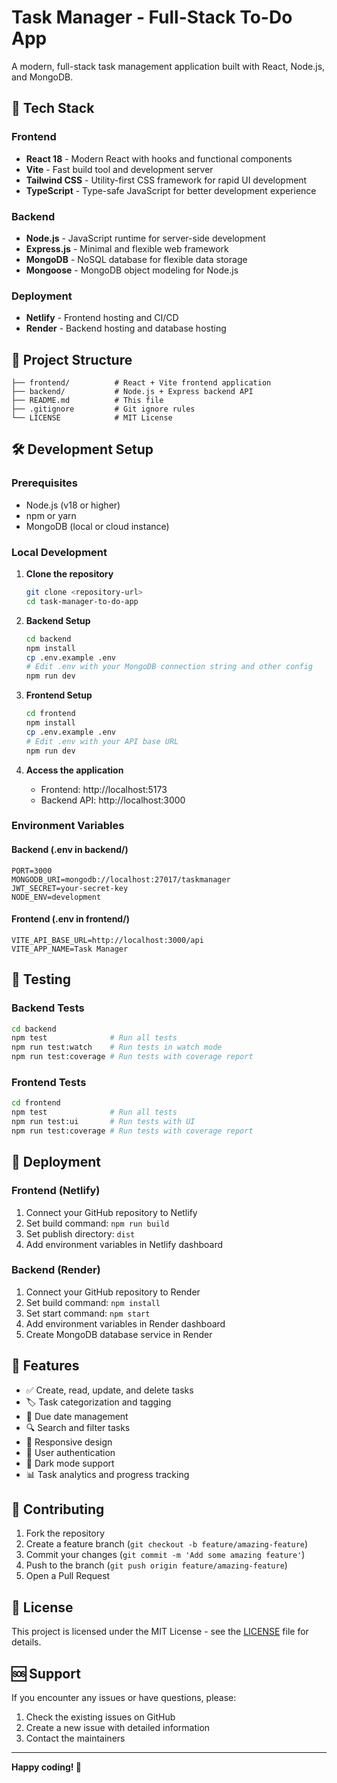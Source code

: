 # Task Manager - Full-Stack To-Do App

A modern, full-stack task management application built with React, Node.js, and MongoDB.

## 🚀 Tech Stack

### Frontend
- **React 18** - Modern React with hooks and functional components
- **Vite** - Fast build tool and development server
- **Tailwind CSS** - Utility-first CSS framework for rapid UI development
- **TypeScript** - Type-safe JavaScript for better development experience

### Backend
- **Node.js** - JavaScript runtime for server-side development
- **Express.js** - Minimal and flexible web framework
- **MongoDB** - NoSQL database for flexible data storage
- **Mongoose** - MongoDB object modeling for Node.js

### Deployment
- **Netlify** - Frontend hosting and CI/CD
- **Render** - Backend hosting and database hosting

## 📁 Project Structure

```
├── frontend/          # React + Vite frontend application
├── backend/           # Node.js + Express backend API
├── README.md          # This file
├── .gitignore         # Git ignore rules
└── LICENSE            # MIT License
```

## 🛠️ Development Setup

### Prerequisites
- Node.js (v18 or higher)
- npm or yarn
- MongoDB (local or cloud instance)

### Local Development

1. **Clone the repository**
   ```bash
   git clone <repository-url>
   cd task-manager-to-do-app
   ```

2. **Backend Setup**
   ```bash
   cd backend
   npm install
   cp .env.example .env
   # Edit .env with your MongoDB connection string and other config
   npm run dev
   ```

3. **Frontend Setup**
   ```bash
   cd frontend
   npm install
   cp .env.example .env
   # Edit .env with your API base URL
   npm run dev
   ```

4. **Access the application**
   - Frontend: http://localhost:5173
   - Backend API: http://localhost:3000

### Environment Variables

#### Backend (.env in backend/)
```env
PORT=3000
MONGODB_URI=mongodb://localhost:27017/taskmanager
JWT_SECRET=your-secret-key
NODE_ENV=development
```

#### Frontend (.env in frontend/)
```env
VITE_API_BASE_URL=http://localhost:3000/api
VITE_APP_NAME=Task Manager
```

## 🧪 Testing

### Backend Tests
```bash
cd backend
npm test              # Run all tests
npm run test:watch    # Run tests in watch mode
npm run test:coverage # Run tests with coverage report
```

### Frontend Tests
```bash
cd frontend
npm test              # Run all tests
npm run test:ui       # Run tests with UI
npm run test:coverage # Run tests with coverage report
```

## 🚀 Deployment

### Frontend (Netlify)
1. Connect your GitHub repository to Netlify
2. Set build command: `npm run build`
3. Set publish directory: `dist`
4. Add environment variables in Netlify dashboard

### Backend (Render)
1. Connect your GitHub repository to Render
2. Set build command: `npm install`
3. Set start command: `npm start`
4. Add environment variables in Render dashboard
5. Create MongoDB database service in Render

## 📝 Features

- ✅ Create, read, update, and delete tasks
- 🏷️ Task categorization and tagging
- 📅 Due date management
- 🔍 Search and filter tasks
- 📱 Responsive design
- 🔐 User authentication
- 🌙 Dark mode support
- 📊 Task analytics and progress tracking

## 🤝 Contributing

1. Fork the repository
2. Create a feature branch (`git checkout -b feature/amazing-feature`)
3. Commit your changes (`git commit -m 'Add some amazing feature'`)
4. Push to the branch (`git push origin feature/amazing-feature`)
5. Open a Pull Request

## 📄 License

This project is licensed under the MIT License - see the [LICENSE](LICENSE) file for details.

## 🆘 Support

If you encounter any issues or have questions, please:
1. Check the existing issues on GitHub
2. Create a new issue with detailed information
3. Contact the maintainers

---

**Happy coding! 🎉**
